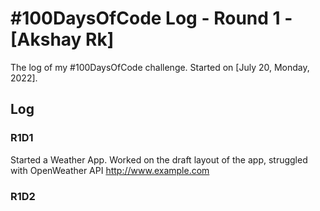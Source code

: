 # #100DaysOfCode Log - Round 1 - [Akshay Rk]

The log of my #100DaysOfCode challenge. Started on [July 20, Monday, 2022].

## Log

### R1D1 
Started a Weather App. Worked on the draft layout of the app, struggled with OpenWeather API http://www.example.com

### R1D2
